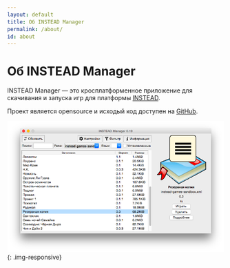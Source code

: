 ```yaml
---
layout: default
title: Об INSTEAD Manager
permalink: /about/
id: about
---
```


Об INSTEAD Manager
==================

INSTEAD Manager — это кросплатформенное приложение для скачивания и запуска игр для платформы [INSTEAD](http://instead.syscall.ru/).

Проект является opensource и исходый код доступен на [GitHub](https://github.com/jhekasoft/instead-manager).

![INSTEAD Manager](/assets/img/screenshot/instead-manager.png "INSTEAD Manager"){: .img-responsive}
